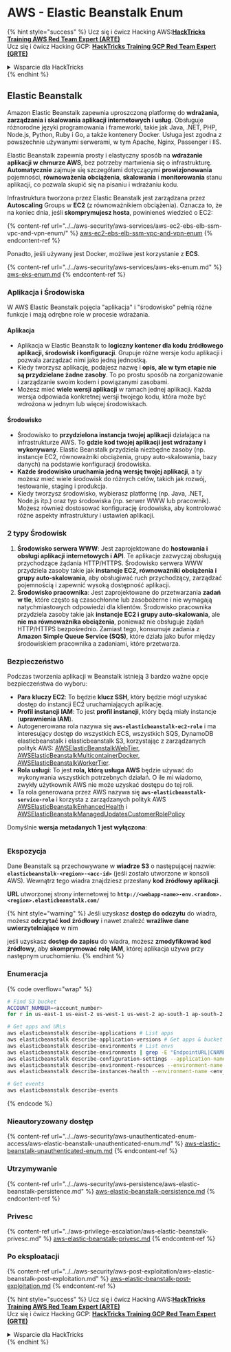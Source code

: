 # AWS - Elastic Beanstalk Enum

{% hint style="success" %}
Ucz się i ćwicz Hacking AWS:<img src="/.gitbook/assets/image.png" alt="" data-size="line">[**HackTricks Training AWS Red Team Expert (ARTE)**](https://training.hacktricks.xyz/courses/arte)<img src="/.gitbook/assets/image.png" alt="" data-size="line">\
Ucz się i ćwicz Hacking GCP: <img src="/.gitbook/assets/image (2).png" alt="" data-size="line">[**HackTricks Training GCP Red Team Expert (GRTE)**<img src="/.gitbook/assets/image (2).png" alt="" data-size="line">](https://training.hacktricks.xyz/courses/grte)

<details>

<summary>Wsparcie dla HackTricks</summary>

* Sprawdź [**plany subskrypcyjne**](https://github.com/sponsors/carlospolop)!
* **Dołącz do** 💬 [**grupy Discord**](https://discord.gg/hRep4RUj7f) lub [**grupy telegramowej**](https://t.me/peass) lub **śledź** nas na **Twitterze** 🐦 [**@hacktricks\_live**](https://twitter.com/hacktricks\_live)**.**
* **Podziel się sztuczkami hackingowymi, przesyłając PR-y do** [**HackTricks**](https://github.com/carlospolop/hacktricks) i [**HackTricks Cloud**](https://github.com/carlospolop/hacktricks-cloud) repozytoriów github.

</details>
{% endhint %}

## Elastic Beanstalk

Amazon Elastic Beanstalk zapewnia uproszczoną platformę do **wdrażania, zarządzania i skalowania aplikacji internetowych i usług**. Obsługuje różnorodne języki programowania i frameworki, takie jak Java, .NET, PHP, Node.js, Python, Ruby i Go, a także kontenery Docker. Usługa jest zgodna z powszechnie używanymi serwerami, w tym Apache, Nginx, Passenger i IIS.

Elastic Beanstalk zapewnia prosty i elastyczny sposób na **wdrażanie aplikacji w chmurze AWS**, bez potrzeby martwienia się o infrastrukturę. **Automatycznie** zajmuje się szczegółami dotyczącymi **prowizjonowania** pojemności, **równoważenia obciążenia**, **skalowania** i **monitorowania** stanu aplikacji, co pozwala skupić się na pisaniu i wdrażaniu kodu.

Infrastruktura tworzona przez Elastic Beanstalk jest zarządzana przez **Autoscaling** Groups w **EC2** (z równoważnikiem obciążenia). Oznacza to, że na koniec dnia, jeśli **skomprymujesz hosta**, powinieneś wiedzieć o EC2:

{% content-ref url="../../aws-security/aws-services/aws-ec2-ebs-elb-ssm-vpc-and-vpn-enum/" %}
[aws-ec2-ebs-elb-ssm-vpc-and-vpn-enum](../../aws-security/aws-services/aws-ec2-ebs-elb-ssm-vpc-and-vpn-enum/)
{% endcontent-ref %}

Ponadto, jeśli używany jest Docker, możliwe jest korzystanie z **ECS**.

{% content-ref url="../../aws-security/aws-services/aws-eks-enum.md" %}
[aws-eks-enum.md](../../aws-security/aws-services/aws-eks-enum.md)
{% endcontent-ref %}

### Aplikacja i Środowiska

W AWS Elastic Beanstalk pojęcia "aplikacja" i "środowisko" pełnią różne funkcje i mają odrębne role w procesie wdrażania.

#### Aplikacja

* Aplikacja w Elastic Beanstalk to **logiczny kontener dla kodu źródłowego aplikacji, środowisk i konfiguracji**. Grupuje różne wersje kodu aplikacji i pozwala zarządzać nimi jako jedną jednostką.
* Kiedy tworzysz aplikację, podajesz nazwę i **opis, ale w tym etapie nie są przydzielane żadne zasoby**. To po prostu sposób na zorganizowanie i zarządzanie swoim kodem i powiązanymi zasobami.
* Możesz mieć **wiele wersji aplikacji** w ramach jednej aplikacji. Każda wersja odpowiada konkretnej wersji twojego kodu, która może być wdrożona w jednym lub więcej środowiskach.

#### Środowisko

* Środowisko to **przydzielona instancja twojej aplikacji** działająca na infrastrukturze AWS. To **gdzie kod twojej aplikacji jest wdrażany i wykonywany**. Elastic Beanstalk przydziela niezbędne zasoby (np. instancje EC2, równoważniki obciążenia, grupy auto-skalowania, bazy danych) na podstawie konfiguracji środowiska.
* **Każde środowisko uruchamia jedną wersję twojej aplikacji**, a ty możesz mieć wiele środowisk do różnych celów, takich jak rozwój, testowanie, staging i produkcja.
* Kiedy tworzysz środowisko, wybierasz platformę (np. Java, .NET, Node.js itp.) oraz typ środowiska (np. serwer WWW lub pracownik). Możesz również dostosować konfigurację środowiska, aby kontrolować różne aspekty infrastruktury i ustawień aplikacji.

### 2 typy Środowisk

1. **Środowisko serwera WWW**: Jest zaprojektowane do **hostowania i obsługi aplikacji internetowych i API**. Te aplikacje zazwyczaj obsługują przychodzące żądania HTTP/HTTPS. Środowisko serwera WWW przydziela zasoby takie jak **instancje EC2, równoważniki obciążenia i grupy auto-skalowania**, aby obsługiwać ruch przychodzący, zarządzać pojemnością i zapewnić wysoką dostępność aplikacji.
2. **Środowisko pracownika**: Jest zaprojektowane do przetwarzania **zadań w tle**, które często są czasochłonne lub zasobożerne i nie wymagają natychmiastowych odpowiedzi dla klientów. Środowisko pracownika przydziela zasoby takie jak **instancje EC2 i grupy auto-skalowania**, ale **nie ma równoważnika obciążenia**, ponieważ nie obsługuje żądań HTTP/HTTPS bezpośrednio. Zamiast tego, konsumuje zadania z **Amazon Simple Queue Service (SQS)**, które działa jako bufor między środowiskiem pracownika a zadaniami, które przetwarza.

### Bezpieczeństwo

Podczas tworzenia aplikacji w Beanstalk istnieją 3 bardzo ważne opcje bezpieczeństwa do wyboru:

* **Para kluczy EC2**: To będzie **klucz SSH**, który będzie mógł uzyskać dostęp do instancji EC2 uruchamiających aplikację.
* **Profil instancji IAM**: To jest **profil instancji**, który będą miały instancje (**uprawnienia IAM**).
* Autogenerowana rola nazywa się **`aws-elasticbeanstalk-ec2-role`** i ma interesujący dostęp do wszystkich ECS, wszystkich SQS, DynamoDB elasticbeanstalk i elasticbeanstalk S3, korzystając z zarządzanych polityk AWS: [AWSElasticBeanstalkWebTier](https://us-east-1.console.aws.amazon.com/iam/home#/policies/arn:aws:iam::aws:policy/AWSElasticBeanstalkWebTier), [AWSElasticBeanstalkMulticontainerDocker](https://us-east-1.console.aws.amazon.com/iam/home#/policies/arn:aws:iam::aws:policy/AWSElasticBeanstalkMulticontainerDocker), [AWSElasticBeanstalkWorkerTier](https://us-east-1.console.aws.amazon.com/iam/home#/policies/arn:aws:iam::aws:policy/AWSElasticBeanstalkWorkerTier).
* **Rola usługi**: To jest **rola, którą usługa AWS** będzie używać do wykonywania wszystkich potrzebnych działań. O ile mi wiadomo, zwykły użytkownik AWS nie może uzyskać dostępu do tej roli.
* Ta rola generowana przez AWS nazywa się **`aws-elasticbeanstalk-service-role`** i korzysta z zarządzanych polityk AWS [AWSElasticBeanstalkEnhancedHealth](https://us-east-1.console.aws.amazon.com/iam/home#/policies/arn:aws:iam::aws:policy/service-role/AWSElasticBeanstalkEnhancedHealth) i [AWSElasticBeanstalkManagedUpdatesCustomerRolePolicy](https://us-east-1.console.aws.amazon.com/iamv2/home?region=us-east-1#/roles/details/aws-elasticbeanstalk-service-role?section=permissions)

Domyślnie **wersja metadanych 1 jest wyłączona**:

<figure><img src="../../../.gitbook/assets/image (18) (1) (2).png" alt=""><figcaption></figcaption></figure>

### Ekspozycja

Dane Beanstalk są przechowywane w **wiadrze S3** o następującej nazwie: **`elasticbeanstalk-<region>-<acc-id>`** (jeśli zostało utworzone w konsoli AWS). Wewnątrz tego wiadra znajdziesz przesłany **kod źródłowy aplikacji**.

**URL** utworzonej strony internetowej to **`http://<webapp-name>-env.<random>.<region>.elasticbeanstalk.com/`**

{% hint style="warning" %}
Jeśli uzyskasz **dostęp do odczytu** do wiadra, możesz **odczytać kod źródłowy** i nawet znaleźć **wrażliwe dane uwierzytelniające** w nim

jeśli uzyskasz **dostęp do zapisu** do wiadra, możesz **zmodyfikować kod źródłowy**, aby **skomprymować** **rolę IAM**, której aplikacja używa przy następnym uruchomieniu.
{% endhint %}

### Enumeracja

{% code overflow="wrap" %}
```bash
# Find S3 bucket
ACCOUNT_NUMBER=<account_number>
for r in us-east-1 us-east-2 us-west-1 us-west-2 ap-south-1 ap-south-2 ap-northeast-1 ap-northeast-2 ap-northeast-3 ap-southeast-1 ap-southeast-2 ap-southeast-3 ca-central-1 eu-central-1 eu-central-2 eu-west-1 eu-west-2 eu-west-3 eu-north-1 sa-east-1 af-south-1 ap-east-1 eu-south-1 eu-south-2 me-south-1 me-central-1; do aws s3 ls elasticbeanstalk-$r-$ACCOUNT_NUMBER 2>/dev/null && echo "Found in: elasticbeanstalk-$r-$ACCOUNT_NUMBER"; done

# Get apps and URLs
aws elasticbeanstalk describe-applications # List apps
aws elasticbeanstalk describe-application-versions # Get apps & bucket name with source code
aws elasticbeanstalk describe-environments # List envs
aws elasticbeanstalk describe-environments | grep -E "EndpointURL|CNAME"
aws elasticbeanstalk describe-configuration-settings --application-name <app_name> --environment-name <env_name>
aws elasticbeanstalk describe-environment-resources --environment-name <env_name> # Get env info such as SQS used queues
aws elasticbeanstalk describe-instances-health --environment-name <env_name> # Get the instances of an environment

# Get events
aws elasticbeanstalk describe-events
```
{% endcode %}

### Nieautoryzowany dostęp

{% content-ref url="../../aws-security/aws-unauthenticated-enum-access/aws-elastic-beanstalk-unauthenticated-enum.md" %}
[aws-elastic-beanstalk-unauthenticated-enum.md](../../aws-security/aws-unauthenticated-enum-access/aws-elastic-beanstalk-unauthenticated-enum.md)
{% endcontent-ref %}

### Utrzymywanie

{% content-ref url="../../aws-security/aws-persistence/aws-elastic-beanstalk-persistence.md" %}
[aws-elastic-beanstalk-persistence.md](../../aws-security/aws-persistence/aws-elastic-beanstalk-persistence.md)
{% endcontent-ref %}

### Privesc

{% content-ref url="../aws-privilege-escalation/aws-elastic-beanstalk-privesc.md" %}
[aws-elastic-beanstalk-privesc.md](../aws-privilege-escalation/aws-elastic-beanstalk-privesc.md)
{% endcontent-ref %}

### Po eksploatacji

{% content-ref url="../../aws-security/aws-post-exploitation/aws-elastic-beanstalk-post-exploitation.md" %}
[aws-elastic-beanstalk-post-exploitation.md](../../aws-security/aws-post-exploitation/aws-elastic-beanstalk-post-exploitation.md)
{% endcontent-ref %}

{% hint style="success" %}
Ucz się i ćwicz Hacking AWS:<img src="/.gitbook/assets/image.png" alt="" data-size="line">[**HackTricks Training AWS Red Team Expert (ARTE)**](https://training.hacktricks.xyz/courses/arte)<img src="/.gitbook/assets/image.png" alt="" data-size="line">\
Ucz się i ćwicz Hacking GCP: <img src="/.gitbook/assets/image (2).png" alt="" data-size="line">[**HackTricks Training GCP Red Team Expert (GRTE)**<img src="/.gitbook/assets/image (2).png" alt="" data-size="line">](https://training.hacktricks.xyz/courses/grte)

<details>

<summary>Wsparcie dla HackTricks</summary>

* Sprawdź [**plany subskrypcyjne**](https://github.com/sponsors/carlospolop)!
* **Dołącz do** 💬 [**grupy Discord**](https://discord.gg/hRep4RUj7f) lub [**grupy telegramowej**](https://t.me/peass) lub **śledź** nas na **Twitterze** 🐦 [**@hacktricks\_live**](https://twitter.com/hacktricks\_live)**.**
* **Dziel się sztuczkami hackingowymi, przesyłając PR-y do** [**HackTricks**](https://github.com/carlospolop/hacktricks) i [**HackTricks Cloud**](https://github.com/carlospolop/hacktricks-cloud) repozytoriów na githubie.

</details>
{% endhint %}
